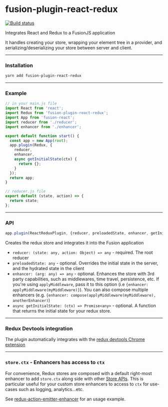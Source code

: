 # fusion-plugin-react-redux

[![Build status](https://badge.buildkite.com/b1165dac1a1aea4fee2d97e52c74f5101efeed82f6907bb16c.svg?branch=master)](https://buildkite.com/uberopensource/fusion-plugin-react-redux?branch=master)

Integrates React and Redux to a FusionJS application

It handles creating your store, wrapping your element tree in a provider, and serializing/deserializing your store between server and client.

---

### Installation

```sh
yarn add fusion-plugin-react-redux
```

---

### Example

```js
// in your main.js file
import React from 'react';
import Redux from 'fusion-plugin-react-redux';
import App from 'fusion-react';
import reducer from './reducer';
import enhancer from './enhancer';

export default function start() {
  const app = new App(root);
  app.plugin(Redux, {
    reducer,
    enhancer,
    async getInitialState(ctx) {
      return {};
    }
  });
  return app;
}

// reducer.js file
export default (state, action) => {
  return state;
};
```

---

### API

```js
app.plugin(ReactReduxPlugin, {reducer, preloadedState, enhancer, getInitialState})
```

Creates the redux store and integrates it into the Fusion application

- `reducer: (state: any, action: Object) => any` - required. The root reducer
- `preloadedState: any` - optional. Overrides the initial state in the server, and the hydrated state in the client
- `enhancer: (arg: any) => any` - optional. Enhances the store with 3rd party capabilities, such as middlewares, time travel, persistence, etc. If you're using `applyMiddleware`, pass it to this option (i.e `{enhancer: applyMiddleware(myMiddleware)}`). You can also compose multiple enhancers (e.g. `{enhancer: compose(applyMiddleware(myMiddleware), anotherEnhancer)`)
- `async getInitialState: (ctx) => Promise<any>` - optional. A function that returns the initial state for your redux store.

---

### Redux Devtools integration

The plugin automatically integrates with the [redux devtools Chrome extension](https://github.com/zalmoxisus/redux-devtools-extension)

---

### `store.ctx` - Enhancers has access to `ctx`

For convenience, Redux stores are composed with a default right-most enhancer to add `store.ctx` along side with other [Store APIs](https://github.com/reactjs/redux/blob/master/docs/api/Store.md).
This is particular useful for your custom store enhancers to access to `ctx` for use-cases such as logging, analytics...etc.

See [redux-action-emitter-enhancer](https://github.com/fusionjs/fusion-redux-action-emitter-enhancer/) for an usage example.